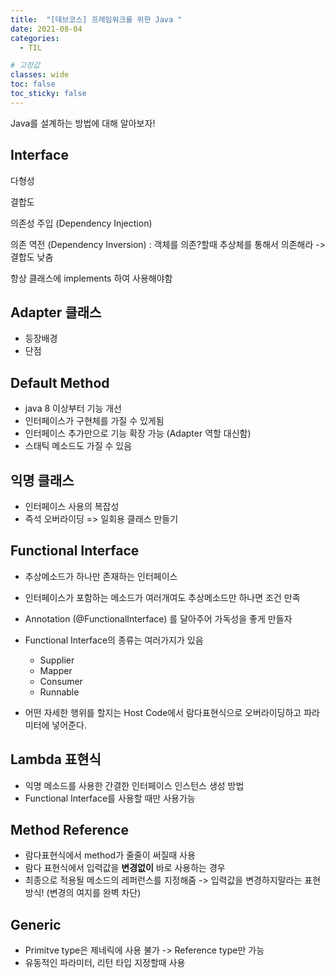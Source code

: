 ```yaml
---
title:  "[데브코스] 프레임워크를 위한 Java "
date: 2021-08-04
categories:
  - TIL

# 고정값
classes: wide
toc: false
toc_sticky: false
---
```


Java를 설계하는 방법에 대해 알아보자!

## Interface

다형성

결합도

의존성 주입 (Dependency Injection)

의존 역전 (Dependency Inversion) : 객체를 의존?할때 추상체를 통해서 의존해라 -> 결합도 낮춤

항상 클래스에 implements 하여 사용해야함

## Adapter 클래스

- 등장배경
- 단점


## Default Method

- java 8 이상부터 기능 개선
- 인터페이스가 구현체를 가질 수 있게됨 
- 인터페이스 추가만으로 기능 확장 가능 (Adapter 역할 대신함)
- 스태틱 메소드도 가질 수 있음

## 익명 클래스

- 인터페이스 사용의 복잡성
- 즉석 오버라이딩 => 일회용 클래스 만들기

## Functional Interface

- 추상메소드가 하나만 존재하는 인터페이스
- 인터페이스가 포함하는 메소드가 여러개여도 추상메소드만 하나면 조건 만족 
- Annotation (@FunctionalInterface) 를 달아주어 가독성을 좋게 만들자

- Functional Interface의 종류는 여러가지가 있음
  - Supplier
  - Mapper
  - Consumer
  - Runnable
- 어떤 자세한 행위를 할지는 Host Code에서 람다표현식으로 오버라이딩하고 파라미터에 넣어준다.


## Lambda 표현식

- 익명 메소드를 사용한 간결한 인터페이스 인스턴스 생성 방법
- Functional Interface를 사용할 때만 사용가능

## Method Reference

- 람다표현식에서 method가 줄줄이 써질때 사용
- 람다 표현식에서 입력값을 **변경없이** 바로 사용하는 경우
- 최종으로 적용될 메소드의 레퍼런스를 지정해줌 -> 입력값을 변경하지말라는 표현 방식! (변경의 여지를 완벽 차단)

## Generic

- Primitve type은 제네릭에 사용 불가 -> Reference type만 가능
- 유동적인 파라미터, 리턴 타입 지정할때 사용

